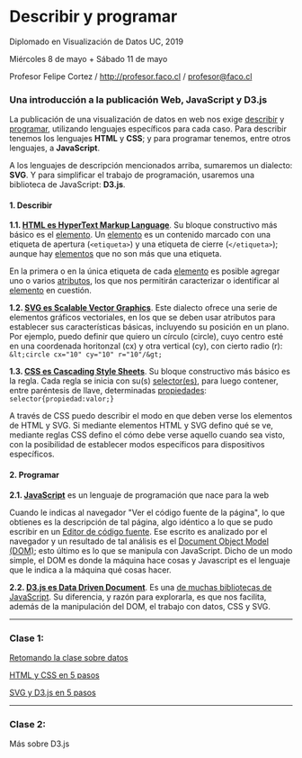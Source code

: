 # Describir y programar

Diplomado en Visualización de Datos UC, 2019

Miércoles 8 de mayo + Sábado 11 de mayo

Profesor Felipe Cortez / http://profesor.faco.cl / profesor@faco.cl

### Una introducción a la publicación Web, JavaScript y D3.js

La publicación de una visualización de datos en web nos exige <a href="https://es.wikipedia.org/wiki/Categoría:Lenguajes_de_descripción" title="Categoría:Lenguajes de descripción - Wikipedia">describir</a> y <a href="https://es.wikipedia.org/wiki/Anexo:Lenguajes_de_programación" title="Anexo:Lenguajes de programación - Wikipedia">programar</a>, utilizando lenguajes específicos para cada caso. Para describir tenemos los lenguajes <strong>HTML</strong> y <strong>CSS</strong>; y para programar tenemos, entre otros lenguajes, a <strong>JavaScript</strong>.

A los lenguajes de descripción mencionados arriba, sumaremos un dialecto: <strong>SVG</strong>. Y para simplificar el trabajo de programación, usaremos una biblioteca de JavaScript: <strong>D3.js</strong>.

#### 1. Describir

**1.1. <a href="https://github.com/profesorfaco/describir-programar/wiki/HTML" title="Wiki del Repositorio" target="_blank">HTML es <u>H</u>yper<u>T</u>ext <u>M</u>arkup <u>L</u>anguage</strong></a>**. Su bloque constructivo más básico es el <a href="https://developer.mozilla.org/es/docs/Web/HTML/Elemento" target="_blank" title="Referencia de Elementos HTML">elemento</a>. Un <a href="https://developer.mozilla.org/es/docs/Web/HTML/Elemento" target="_blank" title="Referencia de Elementos HTML">elemento</a> es un contenido marcado con una etiqueta de apertura (<code>&lt;etiqueta&gt;</code>) y una etiqueta de cierre (<code>&lt;/etiqueta&gt;</code>); aunque hay <a href="https://developer.mozilla.org/es/docs/Web/HTML/Elemento" target="_blank" title="Referencia de Elementos HTML">elementos</a> que no son más que una etiqueta.

En la primera o en la única etiqueta de cada <a href="https://developer.mozilla.org/es/docs/Web/HTML/Elemento" target="_blank" title="Referencia de Elementos HTML">elemento</a> es posible agregar uno o varios <a href="https://developer.mozilla.org/es/docs/Web/HTML/Atributos" title="Referencia de Atributos HTML" target="_blank">atributos</a>, los que nos permitirán caracterizar o identificar al <a href="https://developer.mozilla.org/es/docs/Web/HTML/Elemento" target="_blank" title="Referencia de Elementos HTML">elemento</a> en cuestión. 
                
**1.2. <a href="https://github.com/profesorfaco/describir-programar/wiki/SVG" title="Wiki del Repositorio" target="_blank">SVG es Scalable Vector Graphics</a>**. Este dialecto ofrece una serie de elementos gráficos vectoriales, en los que se deben usar atributos para establecer sus características básicas, incluyendo su posición en un plano. Por ejemplo, puedo definir que quiero un círculo (circle), cuyo centro esté en una coordenada horitonzal (cx) y otra vertical (cy), con cierto radio (r): `&lt;circle cx="10" cy="10" r="10"/&gt;`

**1.3. <a href="https://github.com/profesorfaco/describir-programar/wiki/CSS" title="Wiki del Repositorio" target="_blank">CSS es Cascading Style Sheets</a>**. Su bloque constructivo más básico es la regla. Cada regla se inicia con su(s) <a href="https://developer.mozilla.org/es/docs/Web/CSS/Referencia_CSS#Selectores" target="_blank" title="Referencia CSS">selector(es)</a>, para luego contener, entre paréntesis de llave, determinadas <a href="https://www.w3schools.com/cssref/default.asp" target="_blank" title="CSS Properties">propiedades</a>: `selector{propiedad:valor;}`
                
A través de CSS puedo describir el modo en que deben verse los elementos de HTML y SVG. Si mediante elementos HTML y SVG defino qué se ve, mediante reglas CSS defino el cómo debe verse aquello cuando sea visto, con la posibilidad de establecer modos específicos para dispositivos específicos.

#### 2. Programar

**2.1. <a href="https://github.com/profesorfaco/describir-programar/wiki/JavaScript" title="Wiki del Repositorio" target="_blank">JavaScript</a>** es un lenguaje de programación que nace para la web

Cuando le indicas al navegador "Ver el código fuente de la página", lo que obtienes es la descripción de tal página, algo idéntico a lo que se pudo escribir en un <a href="https://es.wikipedia.org/wiki/Editor_de_código_fuente" title="Wikipedia" target="_blank">Editor de código fuente</a>. Ese escrito es analizado por el navegador y un resultado de tal análisis es el <a href="https://es.wikipedia.org/wiki/Document_Object_Model" title="Wikipedia" target="_blank">Document Object Model (DOM)</a>; esto último es lo que se manipula con JavaScript. Dicho de un modo simple, el DOM es donde la máquina hace cosas y Javascript es el lenguaje que le indica a la máquina qué cosas hacer.

**2.2. <a href="https://github.com/profesorfaco/describir-programar/wiki/D3.js" title="Wiki del Repositorio" target="_blank">D3.js es <u>D</u>ata <u>D</u>riven <u>D</u>ocument</a>**. Es una <a href="https://www.javascripting.com/" target="_blank" title="JavaScripting.com | The Database of JavaScript Libraries">de muchas bibliotecas de JavaScript</a>. Su diferencia, y razón para explorarla, es que nos facilita, además de la manipulación del DOM, el trabajo con datos, CSS y SVG.
 
- - - - - - - - - - - - - - - - - 

### Clase 1: 

[Retomando la clase sobre datos](https://profesorfaco.github.io/describir-programar/)

[HTML y CSS en 5 pasos](https://profesorfaco.github.io/describir-programar/step-by-step/html-css/step-1.html)

[SVG y D3.js en 5 pasos](https://profesorfaco.github.io/describir-programar/step-by-step/svg-d3/step-1.html)

- - - - - - - - - - - - - - - - - 

### Clase 2:

Más sobre D3.js
